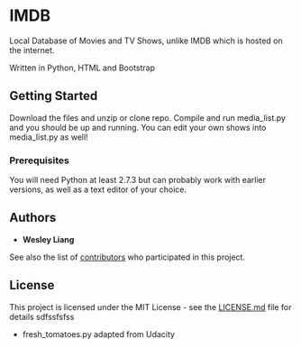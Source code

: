 # IMDB

Local Database of Movies and TV Shows, unlike IMDB which is hosted on the internet.

Written in Python, HTML and Bootstrap

## Getting Started

Download the files and unzip or clone repo. Compile and run media_list.py and you should be up and running. You can edit your own shows into media_list.py as well!

### Prerequisites

You will need Python at least 2.7.3 but can probably work with earlier versions, as well as a text editor of your choice.

## Authors

* **Wesley Liang**

See also the list of [contributors](https://github.com/your/project/contributors) who participated in this project.

## License

This project is licensed under the MIT License - see the [LICENSE.md](LICENSE.md) file for details
sdfssfsfss

* fresh_tomatoes.py adapted from Udacity
